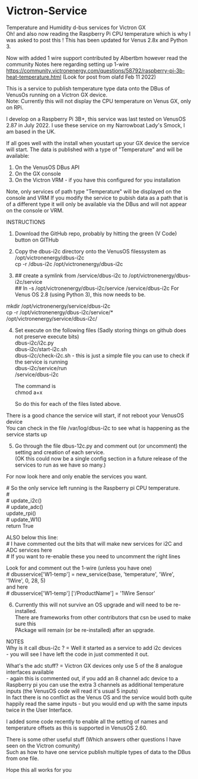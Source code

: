 # Victron-Service
Temperature and Humidity d-bus services for Victron GX  
Oh! and also now reading the Raspberry Pi CPU temperature which is why I was asked to post this !
This has been updated for Venus 2.8x and Python 3.

Now with added 1 wire support contributed by Albertbm however read the community
Notes here regarding setting up 1-wire
https://community.victronenergy.com/questions/58792/raspberry-pi-3b-heat-temperature.html
(Look for post from olafd  Feb  11  2022)

This is a service to publish temperature type data onto the DBus of VenusOs running on a Victron GX device.  
Note: Currently this will not display the CPU temperature on Venus GX, only on RPi.

I develop on a Raspberry Pi 3B+, this service was last tested on VenusOS 2.87 in July 2022.
I use these service on my Narrowboat Lady's Smock, I am based in the UK.

If all goes well with the install when youstart up your GX device the service will start.
The data is published with a type of "Temperature" and will be available:
  1) On the VenusOS DBus API
  2) On the GX console
  3) On the Victron VRM - if you have this configured for you installation
  
 Note, only services of path type "Temperature" will be displayed on the console and VRM
 If you modify the service to pubish data as a path that is of a different type
 it will only be available via the DBus and will not appear on the console or VRM.
 
INSTRUCTIONS
1) Download the GitHub repo, probably by hitting the green  (V Code) button on GITHub

2) Copy the dbus-i2c directory onto the VenusOS filessystem as /opt/victronenergy/dbus-i2c  
   cp -r <your location>/dbus-i2c /opt/victronenergy/dbus-i2c
  
3) &#35;&#35;  create a symlink from /service/dbus-i2c to /opt/victronenergy/dbus-i2c/service  
   &#35;&#35;  ln -s /opt/victronenergy/dbus-i2c/service /service/dbus-i2c
  For Venus OS 2.8 (using Python 3), this now needs to be. 
  
  mkdir /opt/victronenergy/service/dbus-i2c  
  cp -r /opt/victronenergy/dbus-i2c/service/* /opt/victronenergy/service/dbus-i2c/
   
4) Set execute on the following files (Sadly storing things on github does not preserve execute bits)  
   dbus-i2c/i2c.py  
   dbus-i2c/start-i2c.sh  
   dbus-i2c/check-i2c.sh - this is just a simple file you can use to check if the service is running  
   dbus-i2c/service/run  
   /service/dbus-i2c
  
   The command is  
   chmod a+x <filename>
  
   So do this for each of the files listed above.
  
There is a good chance the service will start, if not reboot your VenusOS device  
You can check in the file /var/log/dbus-i2c to see what is happening as the service starts up
  
5) Go through the file dbus-12c.py and comment out (or uncomment) the setting and  creation of each service.  
  (OK this could now be a single config section in a future release of the services to run as we have so many.)
  
  For now look here and only enable the services you want.

&#35; So the only service left running is the Raspberry pi CPU temperature.  
&#35;  
&#35;    update_i2c()  
&#35;    update_adc()  
    update_rpi()  
&#35;    update_W1()  
    return True  
  
  ALSO below this line:  
&#35; I have commented out the bits that will make new services for i2C and ADC services here  
&#35; If you want to re-enable these you need to uncomment the right lines  
  
  Look for and comment out the 1-wire (unless you have one)  
&#35; dbusservice['W1-temp']     = new_service(base, 'temperature', 'Wire',      '1Wire',  0, 28, 5)  
  and here  
&#35; dbusservice['W1-temp']   ['/ProductName']     = '1Wire Sensor' 
  
6) Currently this will not survive an OS upgrade and will need to be re-installed.  
  There are frameworks from other contributors that csn be used to make sure this   
  PAckage will remain (or be re-installed) after an upgrade.

NOTES  
Why is it call dbus-i2c ?    = Well it started as a service to add i2c devices   
    - you will see I have left the code in just commented it out.  
    
What's the adc stuff?        = Victron GX devices only use 5 of the 8 analogue interfaces available  
    - again this is commented out, if you add an 8 channel adc device to a Raspberry pi you can use 
      the extra 3 channels as additional temperature inputs (the VenusOS code will read it's usual 5 inputs)  
      In fact there is no conflict as the Venus OS and the service would both quite happily read the 
      same inputs - but you would end up with the same inputs twice in the User Interface.   
      
I added some code recently to enable all the setting of names and temperature offsets as this is supported in VenusOS 2.60.

There is some other useful stuff (Which answers other questions I have seen on the Victron comunity)  
Such as how to have one service publish multiple types of data to the DBus from one file.
      
Hope this all works for you
    
